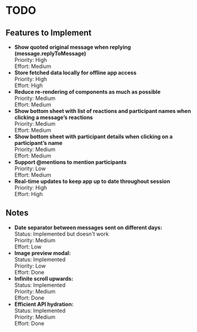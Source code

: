 # TODO


## Features to Implement

- **Show quoted original message when replying (message.replyToMessage)**  
  Priority: High  
  Effort: Medium
- **Store fetched data locally for offline app access**  
  Priority: High  
  Effort: High
- **Reduce re-rendering of components as much as possible**  
  Priority: Medium  
  Effort: Medium
- **Show bottom sheet with list of reactions and participant names when clicking a message’s reactions**  
  Priority: Medium  
  Effort: Medium
- **Show bottom sheet with participant details when clicking on a participant’s name**  
  Priority: Medium  
  Effort: Medium
- **Support @mentions to mention participants**  
  Priority: Low  
  Effort: Medium
- **Real-time updates to keep app up to date throughout session**  
  Priority: High  
  Effort: High

## Notes
- **Date separator between messages sent on different days:**  
  Status: Implemented but doesn't work  
  Priority: Medium  
  Effort: Low
- **Image preview modal:**  
  Status: Implemented  
  Priority: Low  
  Effort: Done
- **Infinite scroll upwards:**  
  Status: Implemented  
  Priority: Medium  
  Effort: Done
- **Efficient API hydration:**  
  Status: Implemented  
  Priority: Medium  
  Effort: Done
